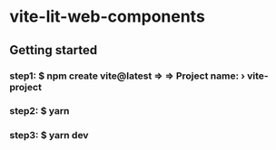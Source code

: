# vite-lit-web-components

## Getting started

### step1: $ npm create vite@latest =>  => Project name: › vite-project

### step2: $ yarn 

### step3: $ yarn dev
